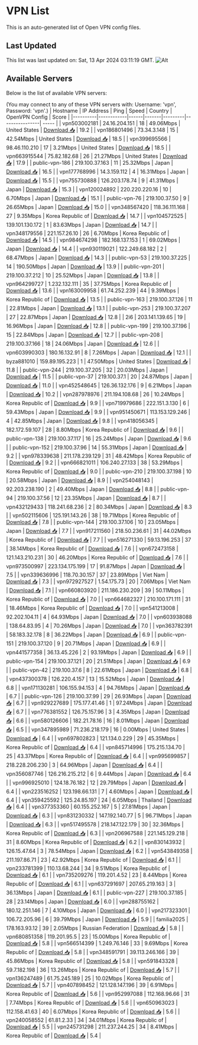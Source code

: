 # VPN List

This is an auto-generated list of Open VPN config files.

## Last Updated

This list was last updated on: Sat, 13 Apr 2024 03:11:19 GMT.
![Alt](https://repobeats.axiom.co/api/embed/186b98318ef1479477931607c1ad7d823f12451f.svg "Repobeats analytics image")

## Available Servers

Below is the list of available VPN servers:

(You may connect to any of these VPN servers with: Username: 'vpn', Password: 'vpn'.)
| Hostname | IP Address | Ping | Speed | Country | OpenVPN Config | Score |
|----------|------------|------|-------|---------|----------------| ----- |
| vpn503002181 | 24.16.204.151 | 18 | 49.06Mbps | United States | [Download 📥](./configs/server_0_US.ovpn) | 19.2 |
| vpn186801496 | 73.34.3.148 | 15 | 42.54Mbps | United States | [Download 📥](./configs/server_1_US.ovpn) | 18.5 |
| vpn399695566 | 98.46.110.210 | 17 | 3.21Mbps | United States | [Download 📥](./configs/server_2_US.ovpn) | 18.5 |
| vpn663915544 | 75.82.182.68 | 26 | 21.27Mbps | United States | [Download 📥](./configs/server_3_US.ovpn) | 17.9 |
| public-vpn-186 | 219.100.37.163 | 11 | 25.32Mbps | Japan | [Download 📥](./configs/server_4_JP.ovpn) | 16.5 |
| vpn177768996 | 14.3.159.112 | 4 | 16.31Mbps | Japan | [Download 📥](./configs/server_5_JP.ovpn) | 15.5 |
| vpn755730888 | 126.203.178.74 | 9 | 41.31Mbps | Japan | [Download 📥](./configs/server_6_JP.ovpn) | 15.3 |
| vpn120024892 | 220.220.220.16 | 10 | 6.70Mbps | Japan | [Download 📥](./configs/server_7_JP.ovpn) | 15.1 |
| public-vpn-76 | 219.100.37.50 | 9 | 26.65Mbps | Japan | [Download 📥](./configs/server_8_JP.ovpn) | 15.0 |
| vpn348567420 | 118.36.111.168 | 27 | 9.35Mbps | Korea Republic of | [Download 📥](./configs/server_9_KR.ovpn) | 14.7 |
| vpn104572525 | 139.101.130.172 | 1 | 83.63Mbps | Japan | [Download 📥](./configs/server_10_JP.ovpn) | 14.7 |
| vpn348179556 | 221.157.26.10 | 26 | 6.70Mbps | Korea Republic of | [Download 📥](./configs/server_11_KR.ovpn) | 14.5 |
| vpn984674298 | 182.168.137.153 | 1 | 69.02Mbps | Japan | [Download 📥](./configs/server_12_JP.ovpn) | 14.4 |
| vpn930119021 | 122.249.68.182 | 2 | 68.47Mbps | Japan | [Download 📥](./configs/server_13_JP.ovpn) | 14.3 |
| public-vpn-53 | 219.100.37.225 | 14 | 190.50Mbps | Japan | [Download 📥](./configs/server_14_JP.ovpn) | 13.9 |
| public-vpn-201 | 219.100.37.212 | 10 | 25.52Mbps | Japan | [Download 📥](./configs/server_15_JP.ovpn) | 13.8 |
| vpn964299727 | 1.232.132.111 | 35 | 37.75Mbps | Korea Republic of | [Download 📥](./configs/server_16_KR.ovpn) | 13.6 |
| vpn163009958 | 61.74.252.239 | 44 | 9.39Mbps | Korea Republic of | [Download 📥](./configs/server_17_KR.ovpn) | 13.5 |
| public-vpn-163 | 219.100.37.126 | 11 | 22.81Mbps | Japan | [Download 📥](./configs/server_18_JP.ovpn) | 13.1 |
| public-vpn-253 | 219.100.37.207 | 27 | 22.87Mbps | Japan | [Download 📥](./configs/server_19_JP.ovpn) | 12.8 |
| 2i6 | 203.141.139.65 | 19 | 16.96Mbps | Japan | [Download 📥](./configs/server_20_JP.ovpn) | 12.8 |
| public-vpn-199 | 219.100.37.196 | 15 | 22.84Mbps | Japan | [Download 📥](./configs/server_21_JP.ovpn) | 12.7 |
| public-vpn-208 | 219.100.37.166 | 18 | 24.06Mbps | Japan | [Download 📥](./configs/server_22_JP.ovpn) | 12.6 |
| vpn603990303 | 180.16.132.91 | 8 | 7.26Mbps | Japan | [Download 📥](./configs/server_23_JP.ovpn) | 12.1 |
| byza881010 | 159.89.195.223 | 1 | 47.50Mbps | United States | [Download 📥](./configs/server_24_US.ovpn) | 11.8 |
| public-vpn-244 | 219.100.37.205 | 32 | 20.03Mbps | Japan | [Download 📥](./configs/server_25_JP.ovpn) | 11.5 |
| public-vpn-37 | 219.100.37.1 | 20 | 24.87Mbps | Japan | [Download 📥](./configs/server_26_JP.ovpn) | 11.0 |
| vpn452548645 | 126.36.132.176 | 9 | 6.21Mbps | Japan | [Download 📥](./configs/server_27_JP.ovpn) | 10.2 |
| vpn287978976 | 211.194.108.68 | 26 | 10.24Mbps | Korea Republic of | [Download 📥](./configs/server_28_KR.ovpn) | 9.9 |
| vpn719979686 | 222.151.3.130 | 6 | 59.43Mbps | Japan | [Download 📥](./configs/server_29_JP.ovpn) | 9.9 |
| vpn951450671 | 113.153.129.246 | 4 | 42.85Mbps | Japan | [Download 📥](./configs/server_30_JP.ovpn) | 9.8 |
| vpn418056345 | 182.172.59.107 | 28 | 8.80Mbps | Korea Republic of | [Download 📥](./configs/server_31_KR.ovpn) | 9.6 |
| public-vpn-138 | 219.100.37.117 | 16 | 25.24Mbps | Japan | [Download 📥](./configs/server_32_JP.ovpn) | 9.6 |
| public-vpn-152 | 219.100.37.96 | 14 | 55.31Mbps | Japan | [Download 📥](./configs/server_33_JP.ovpn) | 9.2 |
| vpn978339638 | 211.178.239.129 | 31 | 48.42Mbps | Korea Republic of | [Download 📥](./configs/server_34_KR.ovpn) | 9.2 |
| vpn666821011 | 106.240.27.133 | 38 | 53.29Mbps | Korea Republic of | [Download 📥](./configs/server_35_KR.ovpn) | 9.0 |
| public-vpn-210 | 219.100.37.198 | 10 | 20.58Mbps | Japan | [Download 📥](./configs/server_36_JP.ovpn) | 8.9 |
| vpn254048143 | 92.203.238.190 | 2 | 49.40Mbps | Japan | [Download 📥](./configs/server_37_JP.ovpn) | 8.8 |
| public-vpn-94 | 219.100.37.56 | 12 | 23.35Mbps | Japan | [Download 📥](./configs/server_38_JP.ovpn) | 8.7 |
| vpn432129433 | 118.241.68.236 | 2 | 80.34Mbps | Japan | [Download 📥](./configs/server_39_JP.ovpn) | 8.3 |
| vpn502115606 | 125.191.143.26 | 38 | 19.71Mbps | Korea Republic of | [Download 📥](./configs/server_40_KR.ovpn) | 7.8 |
| public-vpn-144 | 219.100.37.106 | 10 | 23.05Mbps | Japan | [Download 📥](./configs/server_41_JP.ovpn) | 7.7 |
| vpn917211560 | 218.50.236.61 | 31 | 44.02Mbps | Korea Republic of | [Download 📥](./configs/server_42_KR.ovpn) | 7.7 |
| vpn516271330 | 59.13.196.253 | 37 | 38.14Mbps | Korea Republic of | [Download 📥](./configs/server_43_KR.ovpn) | 7.6 |
| vpn672473158 | 121.143.210.231 | 30 | 46.20Mbps | Korea Republic of | [Download 📥](./configs/server_44_KR.ovpn) | 7.6 |
| vpn973500997 | 223.134.175.199 | 17 | 91.87Mbps | Japan | [Download 📥](./configs/server_45_JP.ovpn) | 7.5 |
| vpn339636996 | 118.70.30.157 | 37 | 23.89Mbps | Viet Nam | [Download 📥](./configs/server_46_VN.ovpn) | 7.3 |
| vpn972927527 | 1.54.175.73 | 20 | 7.06Mbps | Viet Nam | [Download 📥](./configs/server_47_VN.ovpn) | 7.1 |
| vpn660803920 | 211.186.230.209 | 39 | 50.11Mbps | Korea Republic of | [Download 📥](./configs/server_48_KR.ovpn) | 7.0 |
| vpn664682327 | 210.100.171.111 | 31 | 18.46Mbps | Korea Republic of | [Download 📥](./configs/server_49_KR.ovpn) | 7.0 |
| vpn541213008 | 92.202.104.11 | 4 | 64.93Mbps | Japan | [Download 📥](./configs/server_50_JP.ovpn) | 7.0 |
| vpn603938088 | 138.64.83.95 | 4 | 70.26Mbps | Japan | [Download 📥](./configs/server_51_JP.ovpn) | 7.0 |
| vpn363782391 | 58.183.32.178 | 8 | 36.22Mbps | Japan | [Download 📥](./configs/server_52_JP.ovpn) | 6.9 |
| public-vpn-151 | 219.100.37.120 | 9 | 20.71Mbps | Japan | [Download 📥](./configs/server_53_JP.ovpn) | 6.9 |
| vpn441577358 | 36.13.45.226 | 2 | 93.19Mbps | Japan | [Download 📥](./configs/server_54_JP.ovpn) | 6.9 |
| public-vpn-154 | 219.100.37.121 | 20 | 21.51Mbps | Japan | [Download 📥](./configs/server_55_JP.ovpn) | 6.9 |
| public-vpn-42 | 219.100.37.6 | 8 | 22.61Mbps | Japan | [Download 📥](./configs/server_56_JP.ovpn) | 6.8 |
| vpn437300378 | 126.220.4.157 | 13 | 15.52Mbps | Japan | [Download 📥](./configs/server_57_JP.ovpn) | 6.8 |
| vpn171130281 | 106.155.94.153 | 4 | 94.76Mbps | Japan | [Download 📥](./configs/server_58_JP.ovpn) | 6.7 |
| public-vpn-126 | 219.100.37.99 | 29 | 26.93Mbps | Japan | [Download 📥](./configs/server_59_JP.ovpn) | 6.7 |
| vpn929227689 | 175.177.41.46 | 1 | 97.24Mbps | Japan | [Download 📥](./configs/server_60_JP.ovpn) | 6.7 |
| vpn776381552 | 126.75.157.96 | 3 | 4.35Mbps | Japan | [Download 📥](./configs/server_61_JP.ovpn) | 6.6 |
| vpn580126606 | 182.21.78.16 | 16 | 8.01Mbps | Japan | [Download 📥](./configs/server_62_JP.ovpn) | 6.5 |
| vpn347895989 | 71.236.218.179 | 16 | 0.00Mbps | United States | [Download 📥](./configs/server_63_US.ovpn) | 6.4 |
| vpn697802823 | 121.134.0.229 | 29 | 45.35Mbps | Korea Republic of | [Download 📥](./configs/server_64_KR.ovpn) | 6.4 |
| vpn845714996 | 175.215.134.70 | 25 | 43.37Mbps | Korea Republic of | [Download 📥](./configs/server_65_KR.ovpn) | 6.4 |
| vpn995699857 | 218.228.206.230 | 3 | 64.96Mbps | Japan | [Download 📥](./configs/server_66_JP.ovpn) | 6.4 |
| vpn356087746 | 126.216.215.212 | 6 | 9.44Mbps | Japan | [Download 📥](./configs/server_67_JP.ovpn) | 6.4 |
| vpn996925010 | 124.18.76.182 | 12 | 29.79Mbps | Japan | [Download 📥](./configs/server_68_JP.ovpn) | 6.4 |
| vpn223516252 | 123.198.66.131 | 7 | 4.60Mbps | Japan | [Download 📥](./configs/server_69_JP.ovpn) | 6.4 |
| vpn359425592 | 125.24.85.197 | 24 | 6.05Mbps | Thailand | [Download 📥](./configs/server_70_TH.ovpn) | 6.4 |
| vpn377353360 | 60.155.252.167 | 5 | 27.81Mbps | Japan | [Download 📥](./configs/server_71_JP.ovpn) | 6.3 |
| vpn831230332 | 147.192.140.77 | 5 | 96.71Mbps | Japan | [Download 📥](./configs/server_72_JP.ovpn) | 6.3 |
| vpn517495578 | 218.147.122.179 | 30 | 32.36Mbps | Korea Republic of | [Download 📥](./configs/server_73_KR.ovpn) | 6.3 |
| vpn206967588 | 221.145.129.218 | 31 | 8.60Mbps | Korea Republic of | [Download 📥](./configs/server_74_KR.ovpn) | 6.2 |
| vpn830143932 | 126.15.47.64 | 3 | 78.54Mbps | Japan | [Download 📥](./configs/server_75_JP.ovpn) | 6.2 |
| vpn543849358 | 211.197.86.71 | 23 | 42.92Mbps | Korea Republic of | [Download 📥](./configs/server_76_KR.ovpn) | 6.1 |
| vpn233781399 | 110.13.68.244 | 34 | 9.51Mbps | Korea Republic of | [Download 📥](./configs/server_77_KR.ovpn) | 6.1 |
| vpn735209276 | 119.201.4.52 | 23 | 8.44Mbps | Korea Republic of | [Download 📥](./configs/server_78_KR.ovpn) | 6.1 |
| vpn637291697 | 207.65.219.163 | 3 | 36.13Mbps | Japan | [Download 📥](./configs/server_79_JP.ovpn) | 6.1 |
| public-vpn-227 | 219.100.37.185 | 28 | 23.14Mbps | Japan | [Download 📥](./configs/server_80_JP.ovpn) | 6.0 |
| vpn288755162 | 180.12.251.146 | 7 | 4.10Mbps | Japan | [Download 📥](./configs/server_81_JP.ovpn) | 6.0 |
| vpn217323301 | 106.72.205.96 | 6 | 39.79Mbps | Japan | [Download 📥](./configs/server_82_JP.ovpn) | 5.9 |
| familia2025 | 178.163.93.12 | 39 | 2.05Mbps | Russian Federation | [Download 📥](./configs/server_83_RU.ovpn) | 5.8 |
| vpn680851358 | 119.201.95.5 | 23 | 15.00Mbps | Korea Republic of | [Download 📥](./configs/server_84_KR.ovpn) | 5.8 |
| vpn566514399 | 1.249.76.146 | 33 | 9.69Mbps | Korea Republic of | [Download 📥](./configs/server_85_KR.ovpn) | 5.8 |
| vpn348591791 | 39.113.246.166 | 39 | 45.86Mbps | Korea Republic of | [Download 📥](./configs/server_86_KR.ovpn) | 5.8 |
| vpn591843328 | 59.7.182.198 | 36 | 13.26Mbps | Korea Republic of | [Download 📥](./configs/server_87_KR.ovpn) | 5.7 |
| vpn136247489 | 61.75.245.189 | 25 | 10.02Mbps | Korea Republic of | [Download 📥](./configs/server_88_KR.ovpn) | 5.7 |
| vpn407898452 | 121.128.147.196 | 39 | 6.91Mbps | Korea Republic of | [Download 📥](./configs/server_89_KR.ovpn) | 5.6 |
| vpn952997088 | 112.168.96.66 | 31 | 7.74Mbps | Korea Republic of | [Download 📥](./configs/server_90_KR.ovpn) | 5.6 |
| vpn650963023 | 112.158.41.63 | 40 | 6.07Mbps | Korea Republic of | [Download 📥](./configs/server_91_KR.ovpn) | 5.6 |
| vpn240058552 | 61.81.2.33 | 34 | 34.01Mbps | Korea Republic of | [Download 📥](./configs/server_92_KR.ovpn) | 5.5 |
| vpn245731298 | 211.237.244.25 | 34 | 8.41Mbps | Korea Republic of | [Download 📥](./configs/server_93_KR.ovpn) | 5.4 |
